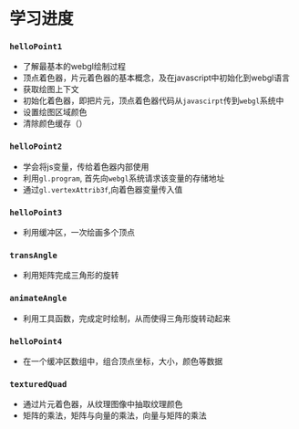 # 学习进度

### `helloPoint1`
- 了解最基本的webgl绘制过程
- 顶点着色器，片元着色器的基本概念，及在javascript中初始化到webgl语言 
- 获取绘图上下文
- 初始化着色器，即把片元，顶点着色器代码从`javascirpt`传到`webgl`系统中
- 设置绘图区域颜色
- 清除颜色缓存（）

### `helloPoint2`
- 学会将js变量，传给着色器内部使用 
- 利用`gl.program`, 首先向`webgl`系统请求该变量的存储地址
- 通过`gl.vertexAttrib3f`,向着色器变量传入值

### `helloPoint3`
- 利用缓冲区，一次绘画多个顶点

### `transAngle`
- 利用矩阵完成三角形的旋转 

### `animateAngle`
- 利用工具函数，完成定时绘制，从而使得三角形旋转动起来 


### `helloPoint4`
- 在一个缓冲区数组中，组合顶点坐标，大小，颜色等数据 


### `texturedQuad`
- 通过片元着色器，从纹理图像中抽取纹理颜色 
- 矩阵的乘法，矩阵与向量的乘法，向量与矩阵的乘法
